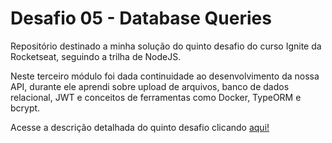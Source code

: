 # Desafio 05 - Database Queries

Repositório destinado a minha solução do quinto desafio do curso Ignite da Rocketseat, seguindo a trilha de NodeJS.

Neste terceiro módulo foi dada continuidade ao desenvolvimento da nossa API, durante ele aprendi sobre upload de arquivos, banco de dados relacional, JWT e conceitos de ferramentas como Docker, TypeORM e bcrypt.

Acesse a descrição detalhada do quinto desafio clicando [aqui!](https://www.notion.so/Desafio-01-Database-Queries-8d97dae581d5446e97555c43d301ee45)
